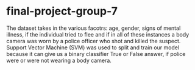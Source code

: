 # final-project-group-7

The dataset takes in the various facotrs: age, gender, signs of mental illness, if the individual tried to flee and if in all of these instances a body camera was worn by a police officer who shot and killed the suspect. Support Vector Machine (SVM) was used to split and train our model because it can give us a binary classifier True or False answer, if police were or were not wearing a body camera.
